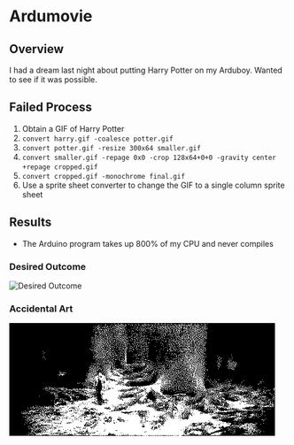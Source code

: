 # Ardumovie
## Overview
I had a dream last night about putting Harry Potter on my Arduboy. Wanted to see if it was possible.

## Failed Process
1. Obtain a GIF of Harry Potter
1. `convert harry.gif -coalesce potter.gif`
1. `convert potter.gif -resize 300x64 smaller.gif`
1. `convert smaller.gif -repage 0x0 -crop 128x64+0+0 -gravity center +repage cropped.gif`
1. `convert cropped.gif -monochrome final.gif`
1. Use a sprite sheet converter to change the GIF to a single column sprite sheet

## Results
- The Arduino program takes up 800% of my CPU and never compiles

### Desired Outcome
![Desired Outcome](art/gif/final_128x64.gif)

### Accidental Art
![Art](art/gif/dev/art.gif)
